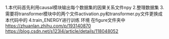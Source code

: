 1.本代码首先利用causal模块输出每个数据集的因果关系文件npy
2.整理数据集
3.需要将transformer模块中的两个文件activation.py和transformer.py文件更换成本代码中的
4.train_ENERGY进行训练
环境
在figure文件夹中
https://zhuanlan.zhihu.com/p/193140870
https://blog.csdn.net/s123l4/article/details/118048052
